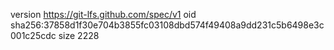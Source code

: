 version https://git-lfs.github.com/spec/v1
oid sha256:37858d1f30e704b3855fc03108dbd574f49408a9dd231c5b6498e3c001c25cdc
size 2228
